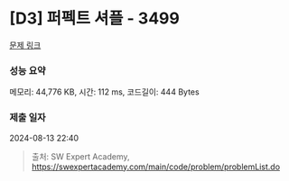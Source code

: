 # [D3] 퍼펙트 셔플 - 3499 

[문제 링크](https://swexpertacademy.com/main/code/problem/problemDetail.do?contestProbId=AWGsRbk6AQIDFAVW) 

### 성능 요약

메모리: 44,776 KB, 시간: 112 ms, 코드길이: 444 Bytes

### 제출 일자

2024-08-13 22:40



> 출처: SW Expert Academy, https://swexpertacademy.com/main/code/problem/problemList.do